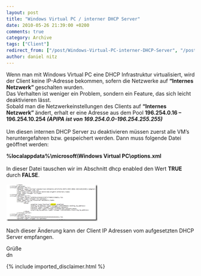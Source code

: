 ```yaml
---
layout: post
title: "Windows Virtual PC / interner DHCP Server"
date: 2010-05-26 21:39:00 +0200
comments: true
category: Archive
tags: ["Client"]
redirect_from: ["/post/Windows-Virtual-PC-interner-DHCP-Server", "/post/windows-virtual-pc-interner-dhcp-server"]
author: daniel nitz
---
```

<!-- more -->
<p>Wenn man mit Windows Virtual PC eine DHCP Infrastruktur virtualisiert, wird der Client keine IP-Adresse bekommen, sofern die Netzwerke auf <strong>“Internes Netzwerk” </strong>geschalten wurden.    <br />Das Verhalten ist weniger ein Problem, sondern ein Feature, das sich leicht deaktivieren lässt.     <br />Sobald man die Netzwerkeinstellungen des Clients auf <strong>“Internes Netzwerk” </strong>ändert, erhalt er eine Adresse aus dem Pool <strong>196.254.0.16 – 196.254.10.254 <em>(APIPA ist von 169.254.0.0-196.254.255.255)</em></strong>    <br />    <br />Um diesen internen DHCP Server zu deaktivieren müssen zuerst alle VM’s heruntergefahren bzw. gespeichert werden. Dann muss folgende Datei geöffnet werden:</p>  <p><strong>%localappdata%\microsoft\Windows Virtual PC\options.xml</strong>    <br />    <br />In dieser Datei tauschen wir im Abschnitt dhcp enabled den Wert <strong>TRUE </strong>durch <strong>FALSE</strong>.    <br />    <br /><a href="/assets/archive/image_129.png" target="_blank"><img style="border-bottom: 0px; border-left: 0px; display: inline; border-top: 0px; border-right: 0px" title="image" border="0" alt="image" src="/assets/archive/image_thumb_129.png" width="244" height="98" /></a> </p>  <p>Nach dieser Änderung kann der Client IP Adressen vom aufgesetzten DHCP Server empfangen.</p>  <p>Grüße   <br />dn</p>
{% include imported_disclaimer.html %}
